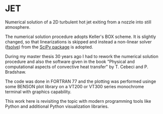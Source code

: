 # JET
Numerical solution of a 2D turbulent hot jet exiting from a nozzle into still atmosphere.

The numerical solution procedure adopts Keller's BOX scheme. It is slightly changed, so that linearizations is skipped and instead a non-linear solver ([fsolve](https://docs.scipy.org/doc/scipy/reference/generated/scipy.optimize.fsolve.html)) from the [SciPy package](https://docs.scipy.org/doc/scipy/reference/index.html) is adopted.

During my master thesis 30 years ago I had to rework the numerical solution procedure and also the software given in the book "Physical and computational aspects of convective heat transfer" by T. Cebeci and P. Bradshaw.

The code was done in FORTRAN 77 and the plotting was performed usinge some BENSON plot library on a VT200 or VT300 series monochrome terminal with graphics capability.

This work here is revisiting the topic with modern programming tools like Python and additional Python visualization libraries.

